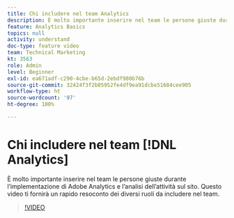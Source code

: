 ```yaml
---
title: Chi includere nel team Analytics
description: È molto importante inserire nel team le persone giuste durante l’implementazione di Adobe Analytics e l’analisi dell’attività sul sito. Questo video ti fornirà un rapido resoconto dei diversi ruoli da includere nel team.
feature: Analytics Basics
topics: null
activity: understand
doc-type: feature video
team: Technical Marketing
kt: 3563
role: Admin
level: Beginner
exl-id: ea671adf-c290-4cbe-b65d-2ebdf980b76b
source-git-commit: 32424f3f2b05952fe4df9ea91dcbe51684cee905
workflow-type: ht
source-wordcount: '97'
ht-degree: 100%

---
```


# Chi includere nel team [!DNL Analytics]

È molto importante inserire nel team le persone giuste durante l’implementazione di Adobe Analytics e l’analisi dell’attività sul sito. Questo video ti fornirà un rapido resoconto dei diversi ruoli da includere nel team.

>[!VIDEO](https://video.tv.adobe.com/v/28756/?quality=12)

